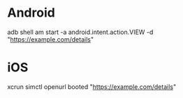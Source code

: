 # Android
adb shell am start -a android.intent.action.VIEW -d "https://example.com/details"
# iOS
xcrun simctl openurl booted "https://example.com/details"

